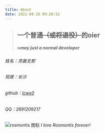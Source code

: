```yaml
---
title: About
date: 2022-08-26 09:20:52
---
```

[github]: https://github.com/lcwx0
[rosmontis]: https://pic.imgdb.cn/item/6309669816f2c2beb145f8f8.png
> ## 一个普通~~（或将退役）~~的oier
> ##### >*may just a normal developer*

###### 姓名：灵晨无邪
###### 现居：长沙
###### github：[lcwx0][github]
###### QQ：2691209217


![rosmontis 图标](rosmontis)
*I love Rosmontis forever!*

